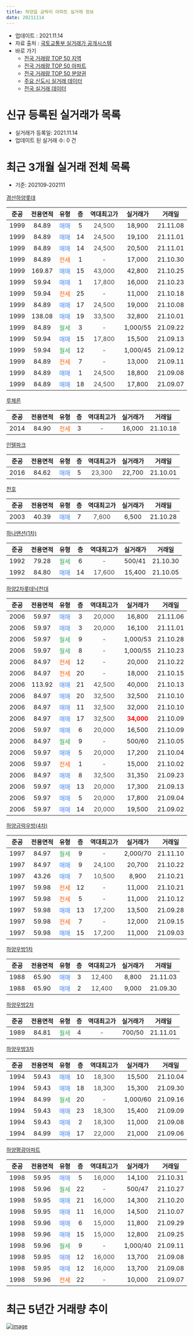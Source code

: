 ```yaml
---
title: 하양읍 금락리 아파트 실거래 정보
date: 20211114
---
```


* 업데이트 : 2021.11.14
* 자료 출처 : [국토교통부 실거래가 공개시스템](http://rt.molit.go.kr)
* 바로 가기
    * [전국 거래량 TOP 50 지역](https://apt-info.github.io/apt-trade-info/tr)
    * [전국 거래량 TOP 50 아파트](https://apt-info.github.io/apt-trade-info/ta)
    * [전국 거래량 TOP 50 분양권](https://apt-info.github.io/apt-trade-info/tb)
    * [주요 신도시 실거래 데이터](https://apt-info.github.io/apt-trade-info/newtown)
    * [전국 실거래 데이터](https://apt-info.github.io/apt-trade-info/all)



<script async src="https://pagead2.googlesyndication.com/pagead/js/adsbygoogle.js"></script>
<!-- 기본광고 -->
<ins class="adsbygoogle"
     style="display:block"
     data-ad-client="ca-pub-1142216861245946"
     data-ad-slot="4805727019"
     data-ad-format="auto"
     data-full-width-responsive="true"></ins>
<script>
     (adsbygoogle = window.adsbygoogle || []).push({});
</script>


# 신규 등록된 실거래가 목록

* 실거래가 등록일: 2021.11.14
* 업데이트 된 실거래 수: 0 건




<script async src="https://pagead2.googlesyndication.com/pagead/js/adsbygoogle.js"></script>
<!-- 기본광고 -->
<ins class="adsbygoogle"
     style="display:block"
     data-ad-client="ca-pub-1142216861245946"
     data-ad-slot="4805727019"
     data-ad-format="auto"
     data-full-width-responsive="true"></ins>
<script>
     (adsbygoogle = window.adsbygoogle || []).push({});
</script>


# 최근 3개월 실거래 전체 목록
* 기준: 202109-202111


[경산하양롯데](https://search.naver.com/search.naver?query=%EA%B2%BD%EC%82%B0%ED%95%98%EC%96%91%EB%A1%AF%EB%8D%B0)

|준공|전용면적|유형|층|역대최고가|실거래가|거래일|
|:---:|:---:|:---:|:---:|:---:|:---:|:---:|
|1999|84.89|<span style="color:#4285F3">매매</span>|5|<span style="color:#444444">24,500</span>|18,900|21.11.08|
|1999|84.89|<span style="color:#4285F3">매매</span>|14|<span style="color:#444444">24,500</span>|19,100|21.11.01|
|1999|84.89|<span style="color:#4285F3">매매</span>|14|<span style="color:#444444">24,500</span>|20,500|21.11.01|
|1999|84.89|<span style="color:#FF5A00">전세</span>|1|<span style="color:#444444">-</span>|17,000|21.10.30|
|1999|169.87|<span style="color:#4285F3">매매</span>|15|<span style="color:#444444">43,000</span>|42,800|21.10.25|
|1999|59.94|<span style="color:#4285F3">매매</span>|1|<span style="color:#444444">17,800</span>|16,000|21.10.23|
|1999|59.94|<span style="color:#FF5A00">전세</span>|25|<span style="color:#444444">-</span>|11,000|21.10.18|
|1999|84.89|<span style="color:#4285F3">매매</span>|17|<span style="color:#444444">24,500</span>|19,000|21.10.08|
|1999|138.08|<span style="color:#4285F3">매매</span>|19|<span style="color:#444444">33,500</span>|32,800|21.10.01|
|1999|84.89|<span style="color:#34A853">월세</span>|3|<span style="color:#444444">-</span>|1,000/55|21.09.22|
|1999|59.94|<span style="color:#4285F3">매매</span>|15|<span style="color:#444444">17,800</span>|15,500|21.09.13|
|1999|59.94|<span style="color:#34A853">월세</span>|12|<span style="color:#444444">-</span>|1,000/45|21.09.12|
|1999|84.89|<span style="color:#FF5A00">전세</span>|7|<span style="color:#444444">-</span>|13,000|21.09.11|
|1999|84.89|<span style="color:#4285F3">매매</span>|1|<span style="color:#444444">24,500</span>|18,800|21.09.08|
|1999|84.89|<span style="color:#4285F3">매매</span>|18|<span style="color:#444444">24,500</span>|17,800|21.09.07|

[루체른](https://search.naver.com/search.naver?query=%EB%A3%A8%EC%B2%B4%EB%A5%B8)

|준공|전용면적|유형|층|역대최고가|실거래가|거래일|
|:---:|:---:|:---:|:---:|:---:|:---:|:---:|
|2014|84.90|<span style="color:#FF5A00">전세</span>|3|<span style="color:#444444">-</span>|16,000|21.10.18|

[인텔파크](https://search.naver.com/search.naver?query=%EC%9D%B8%ED%85%94%ED%8C%8C%ED%81%AC)

|준공|전용면적|유형|층|역대최고가|실거래가|거래일|
|:---:|:---:|:---:|:---:|:---:|:---:|:---:|
|2016|84.62|<span style="color:#4285F3">매매</span>|5|<span style="color:#444444">23,300</span>|22,700|21.10.01|

[천호](https://search.naver.com/search.naver?query=%EC%B2%9C%ED%98%B8)

|준공|전용면적|유형|층|역대최고가|실거래가|거래일|
|:---:|:---:|:---:|:---:|:---:|:---:|:---:|
|2003|40.39|<span style="color:#4285F3">매매</span>|7|<span style="color:#444444">7,600</span>|6,500|21.10.28|

[하나맨션(1차)](https://search.naver.com/search.naver?query=%ED%95%98%EB%82%98%EB%A7%A8%EC%85%98%281%EC%B0%A8%29)

|준공|전용면적|유형|층|역대최고가|실거래가|거래일|
|:---:|:---:|:---:|:---:|:---:|:---:|:---:|
|1992|79.28|<span style="color:#34A853">월세</span>|6|<span style="color:#444444">-</span>|500/41|21.10.30|
|1992|84.80|<span style="color:#4285F3">매매</span>|14|<span style="color:#444444">17,600</span>|15,400|21.10.05|

[하양2차롯데낙천대](https://search.naver.com/search.naver?query=%ED%95%98%EC%96%912%EC%B0%A8%EB%A1%AF%EB%8D%B0%EB%82%99%EC%B2%9C%EB%8C%80)

|준공|전용면적|유형|층|역대최고가|실거래가|거래일|
|:---:|:---:|:---:|:---:|:---:|:---:|:---:|
|2006|59.97|<span style="color:#4285F3">매매</span>|3|<span style="color:#444444">20,000</span>|16,800|21.11.06|
|2006|59.97|<span style="color:#4285F3">매매</span>|3|<span style="color:#444444">20,000</span>|16,100|21.11.01|
|2006|59.97|<span style="color:#34A853">월세</span>|9|<span style="color:#444444">-</span>|1,000/53|21.10.28|
|2006|59.97|<span style="color:#34A853">월세</span>|8|<span style="color:#444444">-</span>|1,000/55|21.10.23|
|2006|84.97|<span style="color:#FF5A00">전세</span>|12|<span style="color:#444444">-</span>|20,000|21.10.22|
|2006|84.97|<span style="color:#FF5A00">전세</span>|20|<span style="color:#444444">-</span>|18,000|21.10.15|
|2006|113.92|<span style="color:#4285F3">매매</span>|21|<span style="color:#444444">42,500</span>|40,000|21.10.13|
|2006|84.97|<span style="color:#4285F3">매매</span>|20|<span style="color:#444444">32,500</span>|32,500|21.10.10|
|2006|84.97|<span style="color:#4285F3">매매</span>|11|<span style="color:#444444">32,500</span>|32,000|21.10.10|
|2006|84.97|<span style="color:#4285F3">매매</span>|17|<span style="color:#444444">32,500</span>|<b><span style="color:#FF0000">34,000</span></b>|21.10.09|
|2006|59.97|<span style="color:#4285F3">매매</span>|6|<span style="color:#444444">20,000</span>|16,500|21.10.09|
|2006|84.97|<span style="color:#34A853">월세</span>|9|<span style="color:#444444">-</span>|500/60|21.10.05|
|2006|59.97|<span style="color:#4285F3">매매</span>|5|<span style="color:#444444">20,000</span>|17,200|21.10.04|
|2006|59.97|<span style="color:#FF5A00">전세</span>|1|<span style="color:#444444">-</span>|15,000|21.10.02|
|2006|84.97|<span style="color:#4285F3">매매</span>|8|<span style="color:#444444">32,500</span>|31,350|21.09.23|
|2006|59.97|<span style="color:#4285F3">매매</span>|13|<span style="color:#444444">20,000</span>|17,300|21.09.13|
|2006|59.97|<span style="color:#4285F3">매매</span>|5|<span style="color:#444444">20,000</span>|17,800|21.09.04|
|2006|59.97|<span style="color:#4285F3">매매</span>|14|<span style="color:#444444">20,000</span>|19,500|21.09.02|

[하양금락우방(4차)](https://search.naver.com/search.naver?query=%ED%95%98%EC%96%91%EA%B8%88%EB%9D%BD%EC%9A%B0%EB%B0%A9%284%EC%B0%A8%29)

|준공|전용면적|유형|층|역대최고가|실거래가|거래일|
|:---:|:---:|:---:|:---:|:---:|:---:|:---:|
|1997|84.97|<span style="color:#34A853">월세</span>|9|<span style="color:#444444">-</span>|2,000/70|21.11.10|
|1997|84.97|<span style="color:#4285F3">매매</span>|9|<span style="color:#444444">24,100</span>|20,700|21.10.22|
|1997|43.26|<span style="color:#4285F3">매매</span>|7|<span style="color:#444444">10,500</span>|8,900|21.10.21|
|1997|59.98|<span style="color:#FF5A00">전세</span>|12|<span style="color:#444444">-</span>|11,000|21.10.21|
|1997|59.98|<span style="color:#FF5A00">전세</span>|5|<span style="color:#444444">-</span>|11,000|21.10.12|
|1997|59.98|<span style="color:#4285F3">매매</span>|13|<span style="color:#444444">17,200</span>|13,500|21.09.28|
|1997|59.98|<span style="color:#FF5A00">전세</span>|7|<span style="color:#444444">-</span>|12,000|21.09.15|
|1997|59.98|<span style="color:#4285F3">매매</span>|15|<span style="color:#444444">17,200</span>|11,000|21.09.03|


<script async src="https://pagead2.googlesyndication.com/pagead/js/adsbygoogle.js"></script>
<!-- 기본광고 -->
<ins class="adsbygoogle"
     style="display:block"
     data-ad-client="ca-pub-1142216861245946"
     data-ad-slot="4805727019"
     data-ad-format="auto"
     data-full-width-responsive="true"></ins>
<script>
     (adsbygoogle = window.adsbygoogle || []).push({});
</script>


[하양우방1차](https://search.naver.com/search.naver?query=%ED%95%98%EC%96%91%EC%9A%B0%EB%B0%A91%EC%B0%A8)

|준공|전용면적|유형|층|역대최고가|실거래가|거래일|
|:---:|:---:|:---:|:---:|:---:|:---:|:---:|
|1988|65.90|<span style="color:#4285F3">매매</span>|3|<span style="color:#444444">12,400</span>|8,800|21.11.03|
|1988|65.90|<span style="color:#4285F3">매매</span>|2|<span style="color:#444444">12,400</span>|9,000|21.09.30|

[하양우방2차](https://search.naver.com/search.naver?query=%ED%95%98%EC%96%91%EC%9A%B0%EB%B0%A92%EC%B0%A8)

|준공|전용면적|유형|층|역대최고가|실거래가|거래일|
|:---:|:---:|:---:|:---:|:---:|:---:|:---:|
|1989|84.81|<span style="color:#34A853">월세</span>|4|<span style="color:#444444">-</span>|700/50|21.11.01|

[하양우방3차](https://search.naver.com/search.naver?query=%ED%95%98%EC%96%91%EC%9A%B0%EB%B0%A93%EC%B0%A8)

|준공|전용면적|유형|층|역대최고가|실거래가|거래일|
|:---:|:---:|:---:|:---:|:---:|:---:|:---:|
|1994|59.43|<span style="color:#4285F3">매매</span>|10|<span style="color:#444444">18,300</span>|15,500|21.10.04|
|1994|59.43|<span style="color:#4285F3">매매</span>|18|<span style="color:#444444">18,300</span>|15,300|21.09.30|
|1994|84.99|<span style="color:#34A853">월세</span>|20|<span style="color:#444444">-</span>|1,000/60|21.09.16|
|1994|59.43|<span style="color:#4285F3">매매</span>|23|<span style="color:#444444">18,300</span>|15,400|21.09.09|
|1994|59.43|<span style="color:#4285F3">매매</span>|2|<span style="color:#444444">18,300</span>|11,000|21.09.08|
|1994|84.99|<span style="color:#4285F3">매매</span>|17|<span style="color:#444444">22,000</span>|21,000|21.09.06|

[하양평광아파트](https://search.naver.com/search.naver?query=%ED%95%98%EC%96%91%ED%8F%89%EA%B4%91%EC%95%84%ED%8C%8C%ED%8A%B8)

|준공|전용면적|유형|층|역대최고가|실거래가|거래일|
|:---:|:---:|:---:|:---:|:---:|:---:|:---:|
|1998|59.95|<span style="color:#4285F3">매매</span>|5|<span style="color:#444444">16,000</span>|14,100|21.10.31|
|1998|59.96|<span style="color:#34A853">월세</span>|22|<span style="color:#444444">-</span>|500/47|21.10.27|
|1998|59.95|<span style="color:#4285F3">매매</span>|21|<span style="color:#444444">16,000</span>|14,300|21.10.20|
|1998|59.95|<span style="color:#4285F3">매매</span>|11|<span style="color:#444444">16,000</span>|14,500|21.10.07|
|1998|59.96|<span style="color:#4285F3">매매</span>|6|<span style="color:#444444">15,000</span>|11,800|21.09.29|
|1998|59.96|<span style="color:#4285F3">매매</span>|15|<span style="color:#444444">15,000</span>|12,800|21.09.25|
|1998|59.96|<span style="color:#34A853">월세</span>|9|<span style="color:#444444">-</span>|1,000/40|21.09.11|
|1998|59.95|<span style="color:#4285F3">매매</span>|12|<span style="color:#444444">16,000</span>|13,700|21.09.08|
|1998|59.95|<span style="color:#4285F3">매매</span>|12|<span style="color:#444444">16,000</span>|13,700|21.09.08|
|1998|59.96|<span style="color:#FF5A00">전세</span>|22|<span style="color:#444444">-</span>|10,000|21.09.07|



<script async src="https://pagead2.googlesyndication.com/pagead/js/adsbygoogle.js"></script>
<!-- 기본광고 -->
<ins class="adsbygoogle"
     style="display:block"
     data-ad-client="ca-pub-1142216861245946"
     data-ad-slot="4805727019"
     data-ad-format="auto"
     data-full-width-responsive="true"></ins>
<script>
     (adsbygoogle = window.adsbygoogle || []).push({});
</script>


# 최근 5년간 거래량 추이


<div style="width:100%;">
    <canvas id="deal_progress" height="200"></canvas>
</div>

<script>
new Chart(document.getElementById("deal_progress"), {
    type: 'line',
    data: {
        labels: ['16.01','16.02','16.03','16.04','16.05','16.06','16.07','16.08','16.09','16.10','16.11','16.12','17.01','17.02','17.03','17.04','17.05','17.06','17.07','17.08','17.09','17.10','17.11','17.12','18.01','18.02','18.03','18.04','18.05','18.06','18.07','18.08','18.09','18.10','18.11','18.12','19.01','19.02','19.03','19.04','19.05','19.06','19.07','19.08','19.09','19.10','19.11','19.12','20.01','20.02','20.03','20.04','20.05','20.06','20.07','20.08','20.09','20.10','20.11','20.12','21.01','21.02','21.03','21.04','21.05','21.06','21.07','21.08','21.09','21.10','21.11'],
        datasets: [{
            label: '매매/분양권',
            data: [10,4,12,17,18,17,9,11,11,16,14,10,7,16,16,20,20,12,9,22,24,28,15,20,15,10,23,15,15,16,16,21,14,16,15,12,9,14,14,13,21,19,15,16,13,18,19,14,18,22,11,12,10,12,12,20,15,16,17,20,27,41,35,31,36,25,18,17,18,19,6],
            borderColor: "rgba(66, 133, 243, 1)",
            backgroundColor: "rgba(66, 133, 243, 0.05)",
            borderWidth: 1,
            pointRadius: 0,
            fill: false,
            lineTension: 0
        },{
            label: '전/월세',
            data: [12,8,7,8,10,9,12,8,9,8,9,9,5,7,10,6,6,10,12,10,10,6,11,17,15,8,13,11,9,8,5,13,3,13,6,12,11,7,8,13,10,13,6,8,4,10,12,11,8,4,3,3,9,5,11,7,6,8,5,10,8,8,11,6,17,35,12,15,7,13,2],
            borderColor: "rgba(255, 90, 0, 1)",
            backgroundColor: "rgba(255, 90, 0, 0.05)",
            borderWidth: 1,
            pointRadius: 0,
            fill: false,
            lineTension: 0
        },{
            label: '합계',
            data: [22,12,19,25,28,26,21,19,20,24,23,19,12,23,26,26,26,22,21,32,34,34,26,37,30,18,36,26,24,24,21,34,17,29,21,24,20,21,22,26,31,32,21,24,17,28,31,25,26,26,14,15,19,17,23,27,21,24,22,30,35,49,46,37,53,60,30,32,25,32,8],
            borderColor: "rgba(0, 0, 0, 1)",
            backgroundColor: "rgba(0, 0, 0, 0.03)",
            borderWidth: 0.1,
            pointRadius: 0,
            fill: true,
            lineTension: 0
        }
        ]
    },
    options: {
        responsive: true,
        title: {
            display: false
        },
        tooltips: {
            mode: 'index',
            intersect: false
        },
        hover: {
            mode: 'nearest',
            intersect: true
        },
        scales: {
            xAxes: [{
                display: true,
                scaleLabel: {
                    display: true,
                    labelString: '년/월'
                }
            }],
            yAxes: [{
                display: true,
                ticks: {
                    suggestedMin: 0,
                },
                scaleLabel: {
                    display: true,
                    labelString: '실거래 수'
                }
            }]
        }
    }
});

</script>


[![image](https://apt-info.github.io/images/2020-01-03-apt-trade-info/1024x500.png)](https://play.google.com/store/apps/details?id=com.aptinfo.apttradeinfo)


